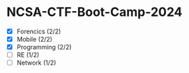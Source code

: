 # NCSA-CTF-Boot-Camp-2024

- [x] Forencics (2/2)
- [x] Mobile (2/2)
- [x] Programming (2/2)
- [ ] RE (1/2)
- [ ] Network (1/2)
